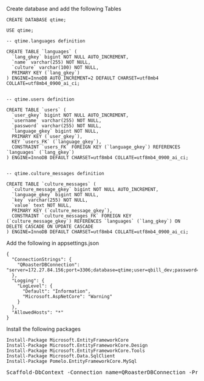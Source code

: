 ﻿Create database and add the following Tables

```
CREATE DATABASE qtime;

USE qtime;

-- qtime.languages definition

CREATE TABLE `languages` (
  `lang_gkey` bigint NOT NULL AUTO_INCREMENT,
  `name` varchar(255) NOT NULL,
  `culture` varchar(100) NOT NULL,
  PRIMARY KEY (`lang_gkey`)
) ENGINE=InnoDB AUTO_INCREMENT=2 DEFAULT CHARSET=utf8mb4 COLLATE=utf8mb4_0900_ai_ci;


-- qtime.users definition

CREATE TABLE `users` (
  `user_gkey` bigint NOT NULL AUTO_INCREMENT,
  `username` varchar(255) NOT NULL,
  `password` varchar(255) NOT NULL,
  `language_gkey` bigint NOT NULL,
  PRIMARY KEY (`user_gkey`),
  KEY `users_FK` (`language_gkey`),
  CONSTRAINT `users_FK` FOREIGN KEY (`language_gkey`) REFERENCES `languages` (`lang_gkey`)
) ENGINE=InnoDB DEFAULT CHARSET=utf8mb4 COLLATE=utf8mb4_0900_ai_ci;


-- qtime.culture_messages definition

CREATE TABLE `culture_messages` (
  `culture_message_gkey` bigint NOT NULL AUTO_INCREMENT,
  `language_gkey` bigint NOT NULL,
  `key` varchar(255) NOT NULL,
  `value` text NOT NULL,
  PRIMARY KEY (`culture_message_gkey`),
  CONSTRAINT `culture_messages_FK` FOREIGN KEY (`culture_message_gkey`) REFERENCES `languages` (`lang_gkey`) ON DELETE CASCADE ON UPDATE CASCADE
) ENGINE=InnoDB DEFAULT CHARSET=utf8mb4 COLLATE=utf8mb4_0900_ai_ci;
```

Add the following in appsettings.json
```
{
  "ConnectionStrings": {
    "QRoasterDBConnection": "server=172.27.84.156;port=3306;database=qtime;user=qbill_dev;password=Qt@DeV"
  },
  "Logging": {
    "LogLevel": {
      "Default": "Information",
      "Microsoft.AspNetCore": "Warning"
    }
  },
  "AllowedHosts": "*"
}
```

Install the following packages

```
Install-Package Microsoft.EntityFrameworkCore
Install-Package Microsoft.EntityFrameworkCore.Design
Install-Package Microsoft.EntityFrameworkCore.Tools
Install-Package Microsoft.Data.SqlClient
Install-Package Pomelo.EntityFrameworkCore.MySql
```

<pre>
Scaffold-DbContext -Connection name=QRoasterDBConnection -Provider Pomelo.EntityFrameworkCore.MySql -OutputDir "Models" -ContextDir "DBContext" -Context "QRoasterDBContext" -NoOnConfiguring -DataAnnotations
</pre>